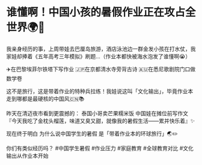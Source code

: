 # 谁懂啊！中国小孩的暑假作业正在攻占全世界🌍🎒

我亲身经历的事，上周带娃去巴厘岛旅游，酒店泳池边一群金发小孩在打水仗，我家娃却捧着《五年高考三年模拟》刷题...（作业本都快被海水泡发了谁懂啊😭）

✈️在巴黎埃菲尔铁塔下写作业
🇯🇵在京都清水寺旁背古诗
🇦🇺在悉尼歌剧院门口做数学卷

这不是旅行，这是带着作业的特种兵拉练！我娃说这叫「文化输出」，毕竟作业本走到哪都是最硬核的中国风🇨🇳📚

昨天在清迈夜市看到更震撼的：
泰国小哥卖芒果糯米饭
中国娃在摊位前写作文
『今天我吃了金枕头榴莲，味道又臭又甜，就像我的暑假生活——累并快乐着』✨

现在终于明白
为什么说中国学生的暑假
是「带着作业本的环球旅行」🌏✏️

你们有类似经历吗？
#中国学生暑假 #作业压力 #家庭教育 #全球教育对比 #文化输出从作业本开始